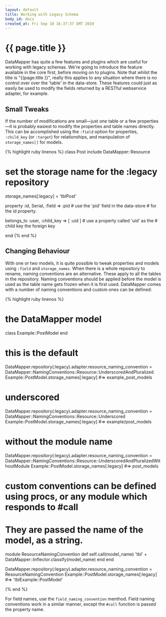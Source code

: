 ```yaml
---
layout: default
title: Working with Legacy Schema
body_id: docs
created_at: Fri Sep 10 16:37:37 GMT 2010
---
```


{{ page.title }}
================

DataMapper has quite a few features and plugins which are useful for working
with legacy schemas. We're going to introduce the feature available in the core
first, before moving on to plugins. Note that whilst the title is "{{page.title }}",
really this applies to any situation where there is no control over over the
'table' in the data-store. These features could just as easily be used to
modify the fields returned by a RESTful webservice adapter, for example.

Small Tweaks
------------

If the number of modifications are small&mdash;just one table or a few
properties&mdash;it is probably easiest to modify the properties and table names
directly. This can be accomplished using the `:field` option for properties,
`:child_key` (or `:target`) for relationships, and manipulation of
`storage_names[]` for models.

{% highlight ruby linenos %}
class Post
  include DataMapper::Resource

  # set the storage name for the :legacy repository
  storage_names[:legacy] = 'tblPost'

  property :id, Serial, :field => :pid # use the 'pid' field in the data-store
                                        # for the id property.

  belongs_to :user, :child_key => [ :uid ] # use a property called 'uid' as the
                                           # child key the foreign key

end
{% end %}

Changing Behaviour
------------------

With one or two models, it is quite possible to tweak properties and models
using `:field` and `storage_names`. When there is a whole repository to rename,
naming conventions are an alternative. These apply to all the tables in the
repository. Naming conventions should be applied before the model is used as
the table name gets frozen when it is first used. DataMapper comes with a
number of naming conventions and custom ones can be defined:

{% highlight ruby linenos %}

# the DataMapper model
class Example::PostModel
end

# this is the default
DataMapper.repository(:legacy).adapter.resource_naming_convention = DataMapper::NamingConventions::Resource::UnderscoredAndPluralized
Example::PostModel.storage_names[:legacy]
#=> example_post_models

# underscored
DataMapper.repository(:legacy).adapter.resource_naming_convention = DataMapper::NamingConventions::Resource::Underscored
Example::PostModel.storage_names[:legacy]
#=> example/post_models

# without the module name
DataMapper.repository(:legacy).adapter.resource_naming_convention = DataMapper::NamingConventions::Resource::UnderscoredAndPluralizedWithoutModule
Example::PostModel.storage_names[:legacy]
#=> post_models

# custom conventions can be defined using procs, or any module which responds to #call
# They are passed the name of the model, as a string.
module ResourceNamingConvention
  def self.call(model_name)
    'tbl' + DataMapper::Inflector.classify(model_name)
  end
end

DataMapper.repository(:legacy).adapter.resource_naming_convention = ResourceNamingConvention
Example::PostModel.storage_names[:legacy]
#=> 'tblExample::PostModel'

{% end %}

For field names, use the `field_naming_convention` menthod. Field naming
conventions work in a similar manner, except the `#call` function is passed the
property name.
